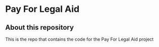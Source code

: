 # Pay For Legal Aid

[//]: # ([![repo standards badge]&#40;https://img.shields.io/badge/dynamic/json?color=blue&style=for-the-badge&logo=github&label=MoJ%20Compliant&query=%24.result&url=https%3A%2F%2Foperations-engineering-reports.cloud-platform.service.justice.gov.uk%2Fapi%2Fv1%2Fcompliant_public_repositories%2Fmodernisation-platform-configuration-management&#41;]&#40;https://operations-engineering-reports.cloud-platform.service.justice.gov.uk/public-github-repositories.html#modernisation-platform-configuration-management "Link to report"&#41;)

## About this repository

This is the repo that contains the code for the Pay For Legal Aid project